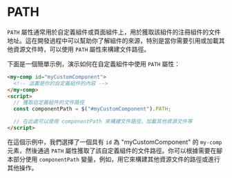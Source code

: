 # PATH

`PATH` 屬性通常用於自定義組件或頁面組件上，用於獲取該組件的注冊組件的文件地址。這在開發過程中可以幫助你了解組件的來源，特別是當你需要引用或加載其他資源文件時，可以使用 `PATH` 屬性來構建文件路徑。

下面是一個簡單示例，演示如何在自定義組件中使用 `PATH` 屬性：

```html
<my-comp id="myCustomComponent">
  <!-- 這裏是你的自定義組件的內容 -->
</my-comp>
<script>
  // 獲取自定義組件的文件路徑
  const componentPath = $("#myCustomComponent").PATH;

  // 在此處可以使用 componentPath 來構建文件路徑，加載其他資源文件等
</script>
```

在這個示例中，我們選擇了一個具有 `id` 為 "myCustomComponent" 的 `my-comp` 元素，然後通過 `PATH` 屬性獲取了該自定義組件的文件路徑。你可以根據需要在腳本部分使用 `componentPath` 變量，例如，用它來構建其他資源文件的路徑或進行其他操作。